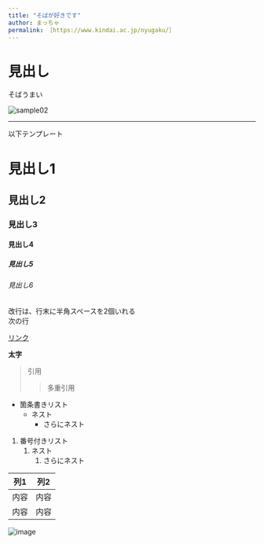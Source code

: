 ```yaml
---
title: "そばが好きです"
author: まっちゃ
permalink: ［https://www.kindai.ac.jp/nyugaku/］
---
```


# 見出し

そばうまい


![sample02](https://user-images.githubusercontent.com/104198477/164689772-9d9d7771-a972-4e75-a400-c6272ff4e1db.jpg)

---

以下テンプレート

# 見出し1
## 見出し2
### 見出し3
#### 見出し4
##### 見出し5
###### 見出し6

改行は、行末に半角スペースを2個いれる  
次の行

[リンク](https://www.google.co.jp/)

**太字**

> 引用
>> 多重引用


- 箇条書きリスト
  - ネスト
    - さらにネスト


1. 番号付きリスト
   1. ネスト
      1. さらにネスト

   
| 列1  | 列2  |
|-----|-----|
| 内容  | 内容  |
| 内容  | 内容  |

![image](/220422_GitHubPages/assets/images/logo-150.png)
